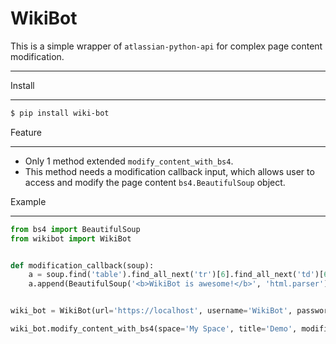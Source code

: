 WikiBot
=============
This is a simple wrapper of `atlassian-python-api` for complex page content modification.

-------
Install

-------
``` sh
$ pip install wiki-bot
```

Feature

-------
* Only 1 method extended `modify_content_with_bs4`.
* This method needs a modification callback input, which allows user to access and modify the page content `bs4.BeautifulSoup` object.

Example

-------
``` python
from bs4 import BeautifulSoup
from wikibot import WikiBot


def modification_callback(soup):
    a = soup.find('table').find_all_next('tr')[6].find_all_next('td')[6].div
    a.append(BeautifulSoup('<b>WikiBot is awesome!</b>', 'html.parser'))


wiki_bot = WikiBot(url='https://localhost', username='WikiBot', password='*******')

wiki_bot.modify_content_with_bs4(space='My Space', title='Demo', modification_callback=modification_callback)

```